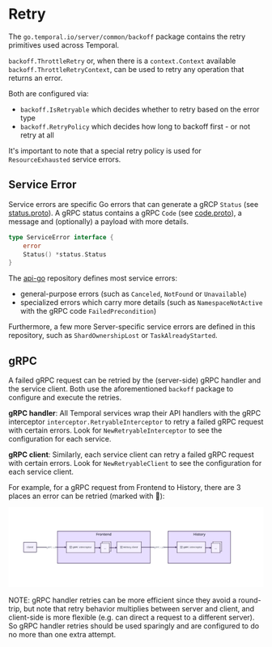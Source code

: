 # Retry

The `go.temporal.io/server/common/backoff` package contains the retry primitives used across Temporal.

`backoff.ThrottleRetry` or, when there is a `context.Context` available
`backoff.ThrottleRetryContext`, can be used to retry any operation that returns an error.

Both are configured via:
- `backoff.IsRetryable` which decides whether to retry based on the error type
- `backoff.RetryPolicy` which decides how long to backoff first - or not retry at all

It's important to note that a special retry policy is used for `ResourceExhausted` service errors.

## Service Error

Service errors are specific Go errors that can generate a gRCP `Status` (see [status.proto](https://github.com/grpc/grpc/blob/master/src/proto/grpc/status/status.proto)). 
A gRPC status contains a gRPC `Code` (see [code.proto](https://github.com/googleapis/googleapis/blob/master/google/rpc/code.proto)), a message and (optionally) a payload with more details.

```go
type ServiceError interface {
    error
    Status() *status.Status
}
```

The [api-go](https://github.com/temporalio/api-go/tree/master/serviceerror) repository defines most service errors:
- general-purpose errors
  (such as `Canceled`, `NotFound` or `Unavailable`)
- specialized errors which carry more details
  (such as `NamespaceNotActive` with the gRPC code `FailedPrecondition`)

Furthermore, a few more Server-specific service errors are defined in this repository, such as
`ShardOwnershipLost` or `TaskAlreadyStarted`.

## gRPC

A failed gRPC request can be retried by the (server-side) gRPC handler and the service client.
Both use the aforementioned `backoff` package to configure and execute the retries.

**gRPC handler**: All Temporal services wrap their API handlers with the gRPC interceptor
`interceptor.RetryableInterceptor` to retry a failed gRPC request with certain errors.
Look for `NewRetryableInterceptor` to see the configuration for each service.

**gRPC client**: Similarly, each service client can retry a failed gRPC request with certain errors.
Look for `NewRetryableClient` to see the configuration for each service client.

For example, for a gRPC request from Frontend to History,
there are 3 places an error can be retried (marked with 🔁):

<img src="../_assets/retries.svg">

NOTE: gRPC handler retries can be more efficient since they avoid a round-trip,
but note that retry behavior multiplies between server and client, and client-side is more flexible
(e.g. can direct a request to a different server). So gRPC handler retries should be used sparingly
and are configured to do no more than one extra attempt.